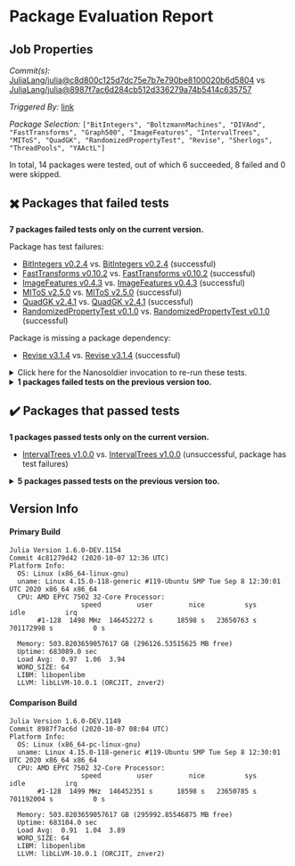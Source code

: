 # Package Evaluation Report

## Job Properties

*Commit(s):* [JuliaLang/julia@c8d800c125d7dc75e7b7e790be8100020b6d5804](https://github.com/JuliaLang/julia/commit/c8d800c125d7dc75e7b7e790be8100020b6d5804) vs [JuliaLang/julia@8987f7ac6d284cb512d336279a74b5414c635757](https://github.com/JuliaLang/julia/commit/8987f7ac6d284cb512d336279a74b5414c635757)

*Triggered By:* [link](https://github.com/JuliaLang/julia/pull/37510#issuecomment-704937170)

*Package Selection:* `["BitIntegers", "BoltzmannMachines", "DIVAnd", "FastTransforms", "Graph500", "ImageFeatures", "IntervalTrees", "MIToS", "QuadGK", "RandomizedPropertyTest", "Revise", "Sherlogs", "ThreadPools", "YAActL"]`

In total, 14 packages were tested, out of which 6 succeeded, 8 failed and 0 were skipped.


## :heavy_multiplication_x: Packages that failed tests

**7 packages failed tests only on the current version.**

Package has test failures:

- [BitIntegers v0.2.4](logs/BitIntegers/1.6.0-DEV-4c81279d42.log) vs. [BitIntegers v0.2.4](logs/BitIntegers/1.6.0-DEV-8987f7ac6d.log) (successful)
- [FastTransforms v0.10.2](logs/FastTransforms/1.6.0-DEV-4c81279d42.log) vs. [FastTransforms v0.10.2](logs/FastTransforms/1.6.0-DEV-8987f7ac6d.log) (successful)
- [ImageFeatures v0.4.3](logs/ImageFeatures/1.6.0-DEV-4c81279d42.log) vs. [ImageFeatures v0.4.3](logs/ImageFeatures/1.6.0-DEV-8987f7ac6d.log) (successful)
- [MIToS v2.5.0](logs/MIToS/1.6.0-DEV-4c81279d42.log) vs. [MIToS v2.5.0](logs/MIToS/1.6.0-DEV-8987f7ac6d.log) (successful)
- [QuadGK v2.4.1](logs/QuadGK/1.6.0-DEV-4c81279d42.log) vs. [QuadGK v2.4.1](logs/QuadGK/1.6.0-DEV-8987f7ac6d.log) (successful)
- [RandomizedPropertyTest v0.1.0](logs/RandomizedPropertyTest/1.6.0-DEV-4c81279d42.log) vs. [RandomizedPropertyTest v0.1.0](logs/RandomizedPropertyTest/1.6.0-DEV-8987f7ac6d.log) (successful)

Package is missing a package dependency:

- [Revise v3.1.4](logs/Revise/1.6.0-DEV-4c81279d42.log) vs. [Revise v3.1.4](logs/Revise/1.6.0-DEV-8987f7ac6d.log) (successful)

<details><summary>Click here for the Nanosoldier invocation to re-run these tests.</summary>
<p>

```
@nanosoldier `runtests(["BitIntegers", "FastTransforms", "ImageFeatures", "MIToS", "QuadGK", "RandomizedPropertyTest", "Revise"], vs = ":master")`
```

</p>
</details>


<details><summary><strong>1 packages failed tests on the previous version too.</strong></summary>
<p>

Package has test failures:

- [DIVAnd v2.6.2](logs/DIVAnd/1.6.0-DEV-4c81279d42.log)

</p>
</details>


## :heavy_check_mark: Packages that passed tests

**1 packages passed tests only on the current version.**

- [IntervalTrees v1.0.0](logs/IntervalTrees/1.6.0-DEV-4c81279d42.log) vs. [IntervalTrees v1.0.0](logs/IntervalTrees/1.6.0-DEV-8987f7ac6d.log) (unsuccessful, package has test failures)

<details><summary><strong>5 packages passed tests on the previous version too.</strong></summary>
<p>

- [BoltzmannMachines v1.2.0](logs/BoltzmannMachines/1.6.0-DEV-4c81279d42.log)
- [Graph500 v0.1.0](logs/Graph500/1.6.0-DEV-4c81279d42.log)
- [Sherlogs v0.1.0](logs/Sherlogs/1.6.0-DEV-4c81279d42.log)
- [ThreadPools v1.1.3](logs/ThreadPools/1.6.0-DEV-4c81279d42.log)
- [YAActL v0.1.1](logs/YAActL/1.6.0-DEV-4c81279d42.log)

</p>
</details>


## Version Info

#### Primary Build

```
Julia Version 1.6.0-DEV.1154
Commit 4c81279d42 (2020-10-07 12:36 UTC)
Platform Info:
  OS: Linux (x86_64-linux-gnu)
  uname: Linux 4.15.0-118-generic #119-Ubuntu SMP Tue Sep 8 12:30:01 UTC 2020 x86_64 x86_64
  CPU: AMD EPYC 7502 32-Core Processor: 
                  speed         user         nice          sys         idle          irq
       #1-128  1498 MHz  146452272 s      18598 s   23650763 s  701172998 s          0 s
       
  Memory: 503.8203659057617 GB (296126.53515625 MB free)
  Uptime: 683089.0 sec
  Load Avg:  0.97  1.06  3.94
  WORD_SIZE: 64
  LIBM: libopenlibm
  LLVM: libLLVM-10.0.1 (ORCJIT, znver2)

```

#### Comparison Build

```
Julia Version 1.6.0-DEV.1149
Commit 8987f7ac6d (2020-10-07 08:04 UTC)
Platform Info:
  OS: Linux (x86_64-pc-linux-gnu)
  uname: Linux 4.15.0-118-generic #119-Ubuntu SMP Tue Sep 8 12:30:01 UTC 2020 x86_64 x86_64
  CPU: AMD EPYC 7502 32-Core Processor: 
                  speed         user         nice          sys         idle          irq
       #1-128  1499 MHz  146452351 s      18598 s   23650785 s  701192004 s          0 s
       
  Memory: 503.8203659057617 GB (295992.85546875 MB free)
  Uptime: 683104.0 sec
  Load Avg:  0.91  1.04  3.89
  WORD_SIZE: 64
  LIBM: libopenlibm
  LLVM: libLLVM-10.0.1 (ORCJIT, znver2)

```
<!-- Generated on 2020-10-07T09:53:29.624 -->
